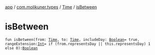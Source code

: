 [app](../../index.md) / [com.molikuner.types](../index.md) / [Time](index.md) / [isBetween](./is-between.md)

# isBetween

`fun isBetween(from: `[`Time`](index.md)`, to: `[`Time`](index.md)`, includeDay: `[`Boolean`](https://kotlinlang.org/api/latest/jvm/stdlib/kotlin/-boolean/index.html)` = true, rangeExtension: `[`Int`](https://kotlinlang.org/api/latest/jvm/stdlib/kotlin/-int/index.html)` = if (from.representsDay || this.representsDay) 1 else 0): `[`Boolean`](https://kotlinlang.org/api/latest/jvm/stdlib/kotlin/-boolean/index.html)